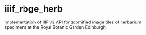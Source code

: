 # iiif_rbge_herb
Implementation of IIIF v3 API for zoomified image tiles of herbarium specimens at the Royal Botanic Garden Edinburgh
